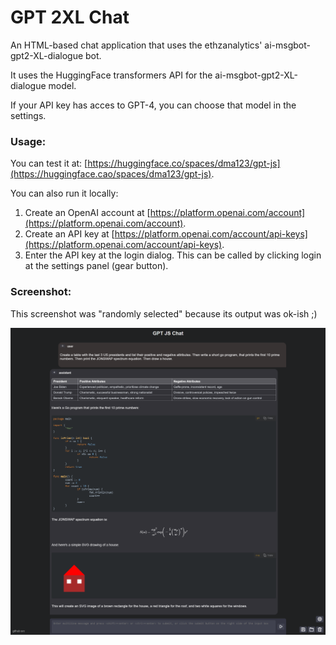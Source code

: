 # GPT 2XL Chat

An HTML-based chat application that uses the ethzanalytics' ai-msgbot-gpt2-XL-dialogue bot.

It uses the HuggingFace transformers API for the ai-msgbot-gpt2-XL-dialogue model.

If your API key has acces to GPT-4, you can choose that model in the settings.

### Usage:

You can test it at: [https://huggingface.co/spaces/dma123/gpt-js](https://huggingface.cao/spaces/dma123/gpt-js).

You can also run it locally:

1. Create an OpenAI account at [https://platform.openai.com/account](https://platform.openai.com/account).
2. Create an API key at [https://platform.openai.com/account/api-keys](https://platform.openai.com/account/api-keys).
3. Enter the API key at the login dialog. This can be called by clicking login at the settings panel (gear button).

### Screenshot:

This screenshot was "randomly selected" because its output was ok-ish ;)

![screenshot.png](screenshot.png)
